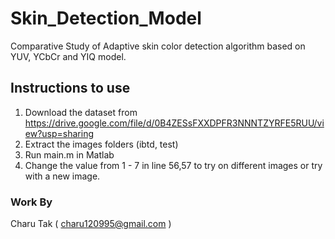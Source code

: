 # Skin_Detection_Model

Comparative Study of Adaptive skin color detection algorithm based on YUV, YCbCr and YIQ model.                                             

## Instructions to use

1. Download the dataset from https://drive.google.com/file/d/0B4ZESsFXXDPFR3NNNTZYRFE5RUU/view?usp=sharing 
2. Extract the images folders (ibtd, test)
3. Run main.m in Matlab
4. Change the value from 1 - 7 in line 56,57 to try on different images or try with a new image. 

### Work By
 Charu Tak ( charu120995@gmail.com )
